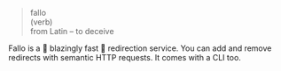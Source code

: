 > fallo \
> (verb) \
> from Latin – to deceive 

Fallo is a 🚀 blazingly fast 🚀 redirection service. You can add and remove redirects with semantic HTTP requests. It comes with a CLI too.

